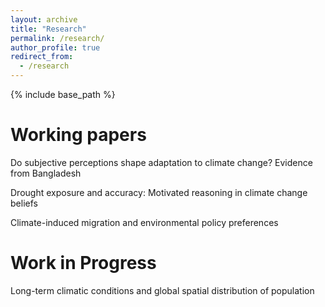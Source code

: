 ```yaml
---
layout: archive
title: "Research"
permalink: /research/
author_profile: true
redirect_from:
  - /research
---
```


{% include base_path %}


Working papers
======

Do subjective perceptions shape adaptation to climate change? Evidence from Bangladesh 

Drought exposure and accuracy: Motivated reasoning in climate change beliefs

Climate-induced migration and environmental policy preferences

Work in Progress
======

Long-term climatic conditions and global spatial distribution of population
